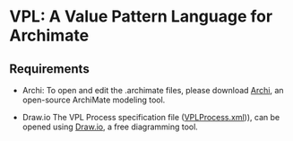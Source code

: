 # VPL: A Value Pattern Language for Archimate

## Requirements

- Archi:
To open and edit the .archimate files, please download [Archi](https://www.archimatetool.com/), an open-source ArchiMate modeling tool.

- Draw.io
The VPL Process specification file ([VPLProcess.xml](/source/VPLProcess.xml))), can be opened using [Draw.io](https://www.draw.io/), a free diagramming tool.